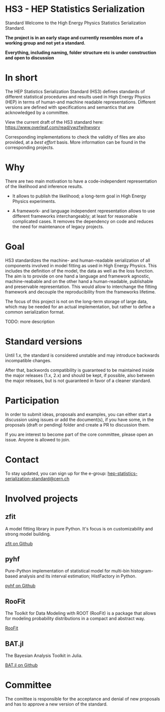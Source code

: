 # HS3 - HEP Statistics Serialization
Standard
Welcome to the High Energy Physics Statistics Serialization Standard.

**The project is in an early stage and currently resembles more of a
working group and not yet a standard.**

**Everything, including naming, folder structure etc is under
construction and open to discussion**


# In short

The HEP Statistics Serialization Standard (HS3) defines standards of
different statistical procedures and results used in High Energy Physics
(HEP) in terms of human-and machine readable representations. Different
versions are defined with specifications and semantics that are
acknowledged by a committee. 

View the current draft of the HS3 standard here: https://www.overleaf.com/read/ywzfwjhwvqrv

Corresponding implementations to check the
validity of files are also provided, at a *best effort* basis.
More information can be found in the corresponding projects.

# Why

There are two main motivation to have a code-independent representation
of the likelihood and inference results.

-   It allows to publish the likelihood; a long-term goal in High Energy
    Physics experiments.

- A framework- and language independent representation allows to use
different frameworks interchangeably; at least for reasonable
complicated cases. It removes the dependency on code and reduces the
need for maintenance of legacy projects.

# Goal

HS3 standardizes the machine- and human-readable serialization of all
components involved in model fitting as used in High Energy Physics.
This includes the definition of the model, the data as well as the loss
function. The aim is to provide on one hand a language and framework
agnostic, machine-reabable and on the other hand a human-readable,
publishable and preservable representation. This would allow to
interchange the fitting framework and decouple the reproducibility from
the frameworks lifetime.

The focus of this project is not on the long-term storage of large data,
which may be needed for an actual implementation, but rather to define a
common serialization format.

TODO: more description

# Standard versions

Until 1.x, the standard is considered unstable and may introduce
backwards incompatible changes.

After that, backwords compatibility is guaranteed to be maintained
inside the major releases (1.x, 2.x) and should be kept, if possible,
also between the major releases, but is not guaranteed in favor of a
cleaner standard.

# Participation

In order to submit ideas, proposals and examples, you can either start a
discussion using issues or add the document(s), if you have some, in the
proposals (draft or pending) folder and create a PR to discussion them.

If you are interest to become part of the core committee, please open an
issue. Anyone is allowed to join.

# Contact

To stay updated, you can sign up for the e-group:
<hep-statistics-serialization-standard@cern.ch>

# Involved projects

## zfit

A model fitting library in pure Python. It\'s focus is on
customizability and strong model building.

[zfit on Github](https://github.com/zfit/zfit)

## pyhf

Pure-Python implementation of statistical model for multi-bin
histogram-based analysis and its interval estimation; HistFactory in
Python.

[pyhf on Github](https://github.com/scikit-hep/pyhf)

## RooFit

The Toolkit for Data Modeling with ROOT (RooFit) is a package that
allows for modeling probability distributions in a compact and abstract
way.

[RooFit](https://root.cern.ch/roofit)

## BAT.jl

The Bayesian Analysis Toolkit in Julia.

[BAT.jl on Github](https://github.com/bat/BAT.jl)

# Committee

The comittee is responsible for the acceptance and denial of new
proposals and has to approve a new version of the standard.
